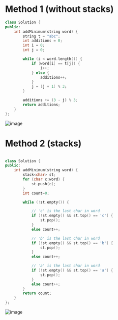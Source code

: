 # Method 1 (without stacks)
```cpp
class Solution {
public:
    int addMinimum(string word) {
        string t = "abc";
        int additions = 0;
        int i = 0;
        int j = 0;

        while (i < word.length()) {
            if (word[i] == t[j]) {
                i++;
            } else {
                additions++;
            }
            j = (j + 1) % 3;
        }

        additions += (3 - j) % 3;
        return additions;
    }
};
```
![image](https://github.com/T1A0R3S2H/Leetcode-Progess/assets/123285559/de8a45a9-6fde-40df-92d9-511bb5ddec6c)

# Method 2 (stacks)
```cpp

class Solution {
public:
    int addMinimum(string word) {
        stack<char> st;
        for (char c:word) {
            st.push(c);
        }
        int count=0;

        while (!st.empty()) {

            // 'c' is the last char in word
            if (!st.empty() && st.top() == 'c') {
                st.pop();
            } 
            else count++;

            // 'b' is the last char in word
            if (!st.empty() && st.top() == 'b') {
                st.pop();
            } 
            else count++;

            // 'a' is the last char in word
            if (!st.empty() && st.top() == 'a') {
                st.pop();
            } 
            else count++;
        }
        return count;
    }
};
```
![image](https://github.com/T1A0R3S2H/Leetcode-Progess/assets/123285559/6ac96901-b7d6-4292-9985-7eeeffb09efa)


